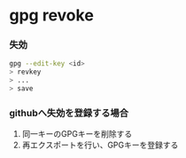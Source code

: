gpg revoke
===

### 失効
```bash
gpg --edit-key <id>
> revkey
> ...
> save
```

### githubへ失効を登録する場合

1. 同一キーのGPGキーを削除する
2. 再エクスポートを行い、GPGキーを登録する
